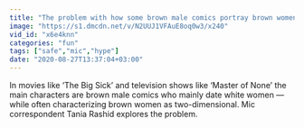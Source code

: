 ```yaml
---
title: "The problem with how some brown male comics portray brown women in films and TV"
image: "https://s1.dmcdn.net/v/N2UUJ1VFAuE8oq0w3/x240"
vid_id: "x6e4knn"
categories: "fun"
tags: ["safe","mic","hype"]
date: "2020-08-27T13:37:04+03:00"
---
```

In movies like ‘The Big Sick’ and television shows like ‘Master of None’ the main characters are brown male comics who mainly date white women — while often characterizing brown women as two-dimensional. Mic correspondent Tania Rashid explores the problem.
